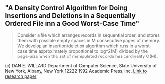 ## "A Density Control Algorithm for Doing Insertions and Deletions in a Sequentially Ordered File inn a Good Worst-Case Time"

> Consider a file which arranges records in sequential order, and stores them with
> possible empty spaces in M consecutive pages of memory. We develop an insertion/deletion
> algorithm which runs in a worst-case time approximately proportional to
> log^2(M) divided by the page-size when the set of manipulated records has cardinality
> O(M). 

(c) DAN E. WILLARD
Department of Computer Science, State University of New York,
Albany, New York 12222
1992 Academic Press, Inc. 
[Link to research paper](https://www.sciencedirect.com/science/article/pii/089054019290034D)
